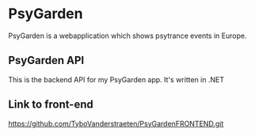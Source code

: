 # PsyGarden 
PsyGarden is a webapplication which shows psytrance events in Europe.

## PsyGarden API
This is the backend API for my PsyGarden app. It's written in .NET

## Link to front-end
https://github.com/TyboVanderstraeten/PsyGardenFRONTEND.git

